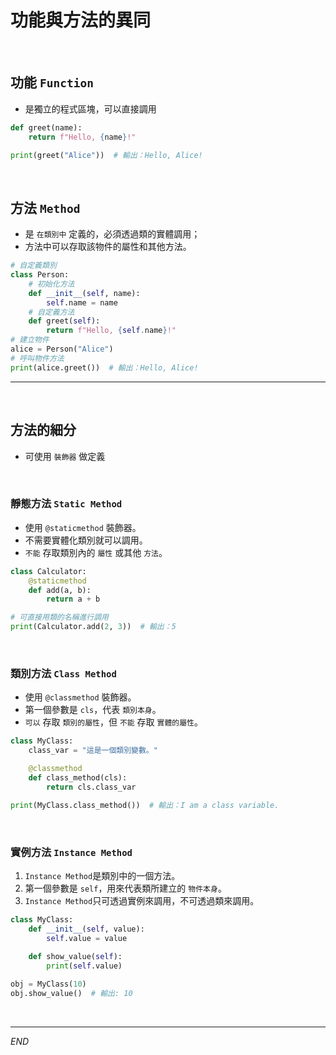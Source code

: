 # 功能與方法的異同

<br>

## 功能 `Function`

- 是獨立的程式區塊，可以直接調用


```python
def greet(name):
    return f"Hello, {name}!"

print(greet("Alice"))  # 輸出：Hello, Alice!
```

<br>

## 方法 `Method`
 
- 是 `在類別中` 定義的，必須透過類的實體調用；
- 方法中可以存取該物件的屬性和其他方法。


```python
# 自定義類別
class Person:
    # 初始化方法
    def __init__(self, name):
        self.name = name
    # 自定義方法
    def greet(self):
        return f"Hello, {self.name}!"
# 建立物件
alice = Person("Alice")
# 呼叫物件方法
print(alice.greet())  # 輸出：Hello, Alice!
```

---

<br>

## 方法的細分

- 可使用 `裝飾器` 做定義


<br>

### 靜態方法 `Static Method`

- 使用 `@staticmethod` 裝飾器。
- 不需要實體化類別就可以調用。
- `不能` 存取類別內的 `屬性` 或其他 `方法`。

```python
class Calculator:
    @staticmethod
    def add(a, b):
        return a + b

# 可直接用類的名稱進行調用
print(Calculator.add(2, 3))  # 輸出：5
```

<br>

### 類別方法 `Class Method`

- 使用 `@classmethod` 裝飾器。
- 第一個參數是 `cls`，代表 `類別本身`。
- `可以` 存取 `類別的屬性`，但 `不能` 存取 `實體的屬性`。

```python
class MyClass:
    class_var = "這是一個類別變數。"

    @classmethod
    def class_method(cls):
        return cls.class_var

print(MyClass.class_method())  # 輸出：I am a class variable.
```

<br>

### 實例方法 `Instance Method` 

1. `Instance Method`是類別中的一個方法。
2. 第一個參數是 `self`，用來代表類所建立的 `物件本身`。
3. `Instance Method`只可透過實例來調用，不可透過類來調用。

```python
class MyClass:
    def __init__(self, value):
        self.value = value
    
    def show_value(self):
        print(self.value)

obj = MyClass(10)
obj.show_value()  # 輸出: 10
```

<br>

---

_END_